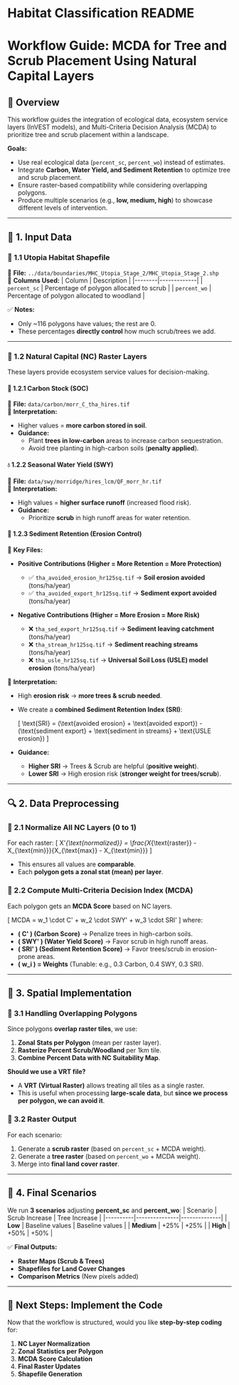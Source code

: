 # Habitat Classification README

# **Workflow Guide: MCDA for Tree and Scrub Placement Using Natural Capital Layers**

## **📌 Overview**
This workflow guides the integration of ecological data, ecosystem service layers (InVEST models), and Multi-Criteria Decision Analysis (MCDA) to prioritize tree and scrub placement within a landscape.

**Goals:**
- Use real ecological data (`percent_sc`, `percent_wo`) instead of estimates.
- Integrate **Carbon, Water Yield, and Sediment Retention** to optimize tree and scrub placement.
- Ensure raster-based compatibility while considering overlapping polygons.
- Produce multiple scenarios (e.g., **low, medium, high**) to showcase different levels of intervention.

---

## **📂 1. Input Data**
### **🔷 1.1 Utopia Habitat Shapefile**
📍 **File:** `../data/boundaries/MHC_Utopia_Stage_2/MHC_Utopia_Stage_2.shp`  
📌 **Columns Used:**
| Column | Description |
|--------|-------------|
| `percent_sc` | Percentage of polygon allocated to scrub |
| `percent_wo` | Percentage of polygon allocated to woodland |

✅ **Notes:**
- Only ~116 polygons have values; the rest are 0.
- These percentages **directly control** how much scrub/trees we add.

---

### **🔷 1.2 Natural Capital (NC) Raster Layers**
These layers provide ecosystem service values for decision-making.

#### **🌳 1.2.1 Carbon Stock (SOC)**
📍 **File:** `data/carbon/morr_C_tha_hires.tif`  
📌 **Interpretation:** 
- Higher values = **more carbon stored in soil**.
- **Guidance:**  
  - Plant **trees in low-carbon** areas to increase carbon sequestration.
  - Avoid tree planting in high-carbon soils (**penalty applied**).

#### **💧 1.2.2 Seasonal Water Yield (SWY)**
📍 **File:** `data/swy/morridge/hires_lcm/QF_morr_hr.tif`  
📌 **Interpretation:** 
- High values = **higher surface runoff** (increased flood risk).
- **Guidance:**  
  - Prioritize **scrub** in high runoff areas for water retention.

#### **🌱 1.2.3 Sediment Retention (Erosion Control)**
📍 **Key Files:**
- **Positive Contributions (Higher = More Retention = More Protection)**
  - ✅ `tha_avoided_erosion_hr125sq.tif` → **Soil erosion avoided** (tons/ha/year)
  - ✅ `tha_avoided_export_hr125sq.tif` → **Sediment export avoided** (tons/ha/year)

- **Negative Contributions (Higher = More Erosion = More Risk)**
  - ❌ `tha_sed_export_hr125sq.tif` → **Sediment leaving catchment** (tons/ha/year)
  - ❌ `tha_stream_hr125sq.tif` → **Sediment reaching streams** (tons/ha/year)
  - ❌ `tha_usle_hr125sq.tif` → **Universal Soil Loss (USLE) model erosion** (tons/ha/year)

📌 **Interpretation:**
- High **erosion risk** → **more trees & scrub needed**.
- We create a **combined Sediment Retention Index (SRI)**:
  
  \[
  \text{SRI} = (\text{avoided erosion} + \text{avoided export}) - (\text{sediment export} + \text{sediment in streams} + \text{USLE erosion})
  \]
  
- **Guidance:**
  - **Higher SRI** → Trees & Scrub are helpful (**positive weight**).
  - **Lower SRI** → High erosion risk (**stronger weight for trees/scrub**).

---

## **🔍 2. Data Preprocessing**
### **📌 2.1 Normalize All NC Layers (0 to 1)**
For each raster:
\[
X'_{\text{normalized}} = \frac{X_{\text{raster}} - X_{\text{min}}}{X_{\text{max}} - X_{\text{min}}}
\]
- This ensures all values are **comparable**.
- Each **polygon gets a zonal stat (mean) per layer**.

### **📌 2.2 Compute Multi-Criteria Decision Index (MCDA)**
Each polygon gets an **MCDA Score** based on NC layers.

\[
MCDA = w_1 \cdot C' + w_2 \cdot SWY' + w_3 \cdot SRI'
\]
where:
- **\( C' \) (Carbon Score)** → Penalize trees in high-carbon soils.
- **\( SWY' \) (Water Yield Score)** → Favor scrub in high runoff areas.
- **\( SRI' \) (Sediment Retention Score)** → Favor trees/scrub in erosion-prone areas.
- **\( w_i \) = Weights** (Tunable: e.g., 0.3 Carbon, 0.4 SWY, 0.3 SRI).

---

## **🔲 3. Spatial Implementation**
### **📌 3.1 Handling Overlapping Polygons**
Since polygons **overlap raster tiles**, we use:
1. **Zonal Stats per Polygon** (mean per raster layer).
2. **Rasterize Percent Scrub/Woodland** per 1km tile.
3. **Combine Percent Data with NC Suitability Map**.

**Should we use a VRT file?**
- A **VRT (Virtual Raster)** allows treating all tiles as a single raster.
- This is useful when processing **large-scale data**, but **since we process per polygon, we can avoid it**.

### **📌 3.2 Raster Output**
For each scenario:
1. Generate a **scrub raster** (based on `percent_sc` + MCDA weight).
2. Generate a **tree raster** (based on `percent_wo` + MCDA weight).
3. Merge into **final land cover raster**.

---

## **🎯 4. Final Scenarios**
We run **3 scenarios** adjusting **percent_sc** and **percent_wo**:
| Scenario | Scrub Increase | Tree Increase |
|----------|---------------|--------------|
| **Low** | Baseline values | Baseline values |
| **Medium** | +25% | +25% |
| **High** | +50% | +50% |

✅ **Final Outputs:**
- **Raster Maps (Scrub & Trees)**
- **Shapefiles for Land Cover Changes**
- **Comparison Metrics** (New pixels added)

---

## **📌 Next Steps: Implement the Code**
Now that the workflow is structured, would you like **step-by-step coding** for:
1. **NC Layer Normalization**
2. **Zonal Statistics per Polygon**
3. **MCDA Score Calculation**
4. **Final Raster Updates**
5. **Shapefile Generation**





